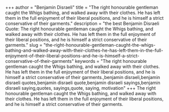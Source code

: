 +++
author = "Benjamin Disraeli"
title = "The right honourable gentleman caught the Whigs bathing, and walked away with their clothes. He has left them in the full enjoyment of their liberal positions, and he is himself a strict conservative of their garments."
description = "the best Benjamin Disraeli Quote: The right honourable gentleman caught the Whigs bathing, and walked away with their clothes. He has left them in the full enjoyment of their liberal positions, and he is himself a strict conservative of their garments."
slug = "the-right-honourable-gentleman-caught-the-whigs-bathing-and-walked-away-with-their-clothes-he-has-left-them-in-the-full-enjoyment-of-their-liberal-positions-and-he-is-himself-a-strict-conservative-of-their-garments"
keywords = "The right honourable gentleman caught the Whigs bathing, and walked away with their clothes. He has left them in the full enjoyment of their liberal positions, and he is himself a strict conservative of their garments.,benjamin disraeli,benjamin disraeli quotes,benjamin disraeli quote,benjamin disraeli sayings,benjamin disraeli saying,quotes, sayings,quote, saying, motivation"
+++
The right honourable gentleman caught the Whigs bathing, and walked away with their clothes. He has left them in the full enjoyment of their liberal positions, and he is himself a strict conservative of their garments.

